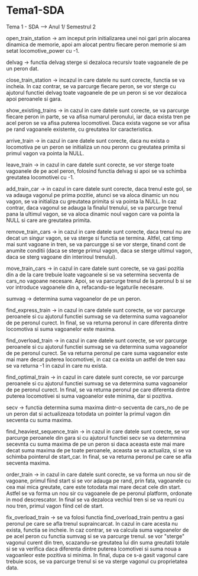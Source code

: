 # Tema1-SDA
Tema 1 - SDA --> Anul 1/ Semestrul 2

open_train_station -> am inceput prin initializarea unei noi gari prin alocarea dinamica de memorie, apoi am alocat pentru fiecare peron memorie si am setat locomotive_power cu -1.

delvag -> functia delvag sterge si dezaloca recursiv toate vagoanele de pe un peron dat.

close_train_station -> incazul in care datele nu sunt corecte, functia se va incheia. In caz contrar, se va parcurge fiecare peron, se vor sterge cu ajutorul functiei delvag toate vagoanele de pe un peron si se vor dezaloca apoi peroanele si gara.

show_existing_trains -> in cazul in care datele sunt corecte, se va parcurge fiecare peron in parte, se va afisa numarul peronului, iar daca exista tren pe acel peron se va afisa puterea locomotivei. Daca exista vagone se vor afisa pe rand vagoanele existente, cu greutatea lor caracteristica.

arrive_train -> in cazul in care datele sunt corecte, daca nu exista o locomotiva pe un peron se initializa un nou peronn cu greutatea primita si primul vagon va pointa la NULL.

leave_train -> in cazul in care datele sunt corecte, se vor sterge toate vagoanele de pe acel peron, folosind functia delvag si apoi se va schimba greutatea locomotivei cu -1.

add_train_car -> in cazul in care datele sunt corecte, daca trenul este gol, se va adauga vagonul pe prima pozitie, atunci se va aloca dinamic un nou vagon, se va initializa cu greutatea primita si va pointa la NULL. In caz contrar, daca vagonul se adauga la finalul trenului, se va parcurge trenul pana la ultimul vagon, se va aloca dinamic noul vagon care va pointa la NULL si care are greutatea primita.

remove_train_cars -> in cazul in care datele sunt corecte, daca trenul nu are decat un singur vagon, se va sterge si functia se termina. Altfel, cat timp mai sunt vagoane in tren, se va parcurgge si se vor sterge, tinand cont de anumite conditii (daca se sterge primul vagon, daca se sterge ultimul vagon, daca se sterg vagoane din interiroul trenului).

move_train_cars -> in cazul in care datele sunt corecte, se va gasi pozitia din a de la care trebuie loate vagoanele si se va setermina secventa de cars_no vagoane necesare. Apoi, se va parcurge trenul de la peronul b si se vor introduce vagoanele din a, refacandu-se legaturile necesare.

sumvag -> determina suma vagoanelor de pe un peron.

find_express_train -> in cazul in care datele sunt corecte, se vor parcurge peroanele si cu ajutorul functiei sumvag se va determina suma vagoanelor de pe peronul curect. In final, se va returna peronul in care diferenta dintre locomotiva si suma vagoanelor este maxima.

find_overload_train -> in cazul in care datele sunt corecte, se vor parcurge peroanele si cu ajutorul functiei sumvag se va determina suma vagoanelor de pe peronul curect. Se va returna peronul pe care suma vagoanelor este mai mare decat puterea locomotivei, in caz ca exista un astfel de tren sau se va returna -1 in cazul in care nu exista.

find_optimal_train -> in cazul in care datele sunt corecte, se vor parcurge peroanele si cu ajutorul functiei sumvag se va determina suma vagoanelor de pe peronul curect. In final, se va returna peronul pe care diferenta dintre puterea locomotivei si suma vagoanelor este minima, dar si pozitiva.

secv -> functia determina suma maxima dintr-o secventa de cars_no de pe un peron dat si actualizeaza totodata un pointer la primul vagon din secventa cu suma maxima.

find_heaviest_sequence_train -> in cazul in care datele sunt corecte, se vor parcurge peroanele din gara si cu ajutorul functiei secv se va determmina secevnta cu suma maxima de pe un peron si daca aceasta este mai mare decat suma maxima de pe toate peroanele, aceasta se va actualiza, si se va schimba pointerul de start_car. In final, se va returna peronul pe care se afla secventa maxima.

order_train -> in cazul in care datele sunt corecte, se va forma un nou sir de vagoane, primul fiind start si se vor adauga pe rand, prin fata, vagoanele cu cea mai mica greutate, care este totodata mai mare decat cele din start. Astfel se va forma un nou sir cu vagoanele de pe peronul platform, ordonate in mod descrescator. In final se va dezaloca vechiul tren si se va reuni cu nou tren, primul vagon fiind cel de start.

fix_overload_train -> se va folosi functia find_overload_train pentru a gasi peronul pe care se afla trenul supraincarcat. In cazul in  care  acesta nu exista, functia se incheie. In caz contrar, se va calcula suma vagoanelor de pe acel peron cu functia sumvag si se va parcurge trenul. se vor "sterge" vagonul curent din tren, scazandu-se greutatea lui din suma greutatii totale si se va verifica daca diferenta dintre puterea lcomotivei si suma noua a vagoanleor este pozitiva si minima. In final, dupa ce s-a gasit vagonul care trebuie scos, se va parcurge trenul si se va sterge vagonul cu proprietatea data.
